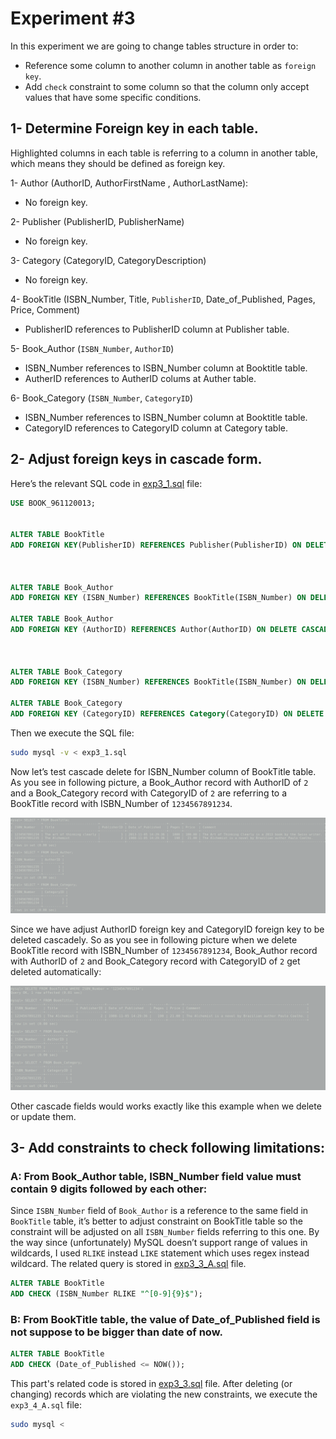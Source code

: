 # Experiment #3
In this experiment we are going to change tables structure in order to:
- Reference some column to another column in another table as `foreign key`. 
- Add `check` constraint to some column so that the column
 only accept values that have some specific conditions. 


## 1- Determine Foreign key in each table.

Highlighted columns in each table is referring to a column in another
table, which means they should be defined as foreign key.

1- Author (AuthorID, AuthorFirstName , AuthorLastName):
- No foreign key.

2- Publisher (PublisherID, PublisherName)
- No foreign key.

3- Category (CategoryID, CategoryDescription)
- No foreign key.

4- BookTitle (ISBN_Number, Title, `PublisherID`, Date_of_Published, Pages, Price, Comment)
- PublisherID references to PublisherID column at Publisher
table.

5- Book_Author (`ISBN_Number`, `AuthorID`)
- ISBN_Number references to ISBN_Number column at
Booktitle table.
- AutherID references to AutherID colums at Auther table.

6- Book_Category (`ISBN_Number`, `CategoryID`)
- ISBN_Number references to ISBN_Number column at
Booktitle table.
- CategoryID references to CategoryID column at Category
table. 

## 2- Adjust foreign keys in cascade form.

Here’s the relevant SQL code in [exp3_1.sql](exp3_1.sql) file:

```sql
USE BOOK_961120013;


ALTER TABLE BookTitle
ADD FOREIGN KEY(PublisherID) REFERENCES Publisher(PublisherID) ON DELETE CASCADE ON UPDATE CASCADE;



ALTER TABLE Book_Author
ADD FOREIGN KEY (ISBN_Number) REFERENCES BookTitle(ISBN_Number) ON DELETE CASCADE ON UPDATE CASCADE;

ALTER TABLE Book_Author
ADD FOREIGN KEY (AuthorID) REFERENCES Author(AuthorID) ON DELETE CASCADE ON UPDATE CASCADE;



ALTER TABLE Book_Category
ADD FOREIGN KEY (ISBN_Number) REFERENCES BookTitle(ISBN_Number) ON DELETE CASCADE ON UPDATE CASCADE;

ALTER TABLE Book_Category
ADD FOREIGN KEY (CategoryID) REFERENCES Category(CategoryID) ON DELETE CASCADE ON UPDATE CASCADE;
```

Then we execute the SQL file:

```bash
sudo mysql -v < exp3_1.sql
```

Now let’s test cascade delete for ISBN_Number column of BookTitle
table.
As you see in following picture, a Book_Author record with
AuthorID of `2` and a Book_Category record with CategoryID of `2`
are referring to a BookTitle record with ISBN_Number of
`1234567891234`.

![image](test_fk_before.png)

Since we have adjust AuthorID foreign key and CategoryID foreign
key to be deleted cascadely. So as you see in following picture when
we delete BookTitle record with ISBN_Number of
`1234567891234`, Book_Author record with AuthorID of `2` and
Book_Category record with CategoryID of `2` get deleted
automatically:

![image](test_fk_after.png)

Other cascade fields would works exactly like this example when we delete or update them.

## 3- Add constraints to check following limitations:

### A: From Book_Author table, ISBN_Number field value must contain 9 digits followed by each other:

Since `ISBN_Number` field of `Book_Author` is a reference to the
same field in `BookTitle` table, it’s better to adjust constraint on
BookTitle table so the constraint will be adjusted on all
`ISBN_Number` fields referring to this one.
By the way since (unfortunately) MySQL doesn’t support range
of values in wildcards, I used `RLIKE` instead `LIKE` statement which
uses regex instead wildcard.
The related query is stored in [exp3_3_A.sql](exp3_3.sql) file.

```sql
ALTER TABLE BookTitle
ADD CHECK (ISBN_Number RLIKE "^[0-9]{9}$");
```

### B: From BookTitle table, the value of Date_of_Published field is not suppose to be bigger than date of now.

```sql
ALTER TABLE BookTitle
ADD CHECK (Date_of_Published <= NOW()); 
```

This part's related code is stored in [exp3_3.sql](exp3_3.sql) file.
After deleting (or changing) records which are violating the new constraints, we
execute the `exp3_4_A.sql` file: 

```bash
sudo mysql < 
```

